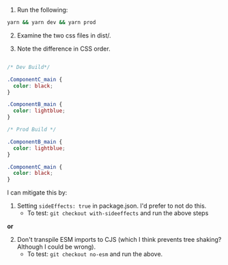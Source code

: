 1. Run the following: 

```sh
yarn && yarn dev && yarn prod
```

2. Examine the two css files in dist/.

3. Note the difference in CSS order. 

```css

/* Dev Build*/

.ComponentC_main {
  color: black;
}

.ComponentB_main {
  color: lightblue;
}

/* Prod Build */

.ComponentB_main {
  color: lightblue;
}

.ComponentC_main {
  color: black;
}

```

I can mitigate this by: 

1. Setting `sideEffects: true` in package.json. I'd prefer to not do this.
    - To test: `git checkout with-sideeffects` and run the above steps

**or** 

2. Don't transpile ESM imports to CJS (which I think prevents tree shaking? Although I could be wrong).
    - To test: `git checkout no-esm` and run the above.
